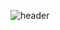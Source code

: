 ![header](https://capsule-render.vercel.app/api?type=venom&color=E4E4C5&height=300&section=header&text=Hello%20-%20ovo-nl-i'm%20hyo&fontSize=40&fontColor=333333)
